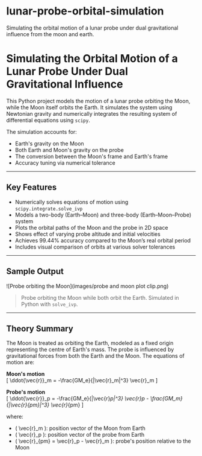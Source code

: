 # lunar-probe-orbital-simulation
Simulating the orbital motion of a lunar probe under dual gravitational influence from the moon and earth.

# Simulating the Orbital Motion of a Lunar Probe Under Dual Gravitational Influence

This Python project models the motion of a lunar probe orbiting the Moon, while the Moon itself orbits the Earth. It simulates the system using Newtonian gravity and numerically integrates the resulting system of differential equations using `scipy`.

The simulation accounts for:
- Earth's gravity on the Moon
- Both Earth and Moon's gravity on the probe
- The conversion between the Moon's frame and Earth's frame
- Accuracy tuning via numerical tolerance

---

## Key Features

- Numerically solves equations of motion using `scipy.integrate.solve_ivp`
- Models a two-body (Earth–Moon) and three-body (Earth–Moon–Probe) system
- Plots the orbital paths of the Moon and the probe in 2D space
- Shows effect of varying probe altitude and initial velocities
- Achieves 99.44% accuracy compared to the Moon’s real orbital period
- Includes visual comparison of orbits at various solver tolerances

---

## Sample Output

![Probe orbiting the Moon](images/probe and moon plot clip.png)
> Probe orbiting the Moon while both orbit the Earth. Simulated in Python with `solve_ivp`.

---

## Theory Summary

The Moon is treated as orbiting the Earth, modeled as a fixed origin representing the centre of Earth's mass. The probe is influenced by gravitational forces from both the Earth and the Moon. The equations of motion are:

**Moon's motion**  
\[
\ddot{\vec{r}}_m = -\frac{GM_e}{|\vec{r}_m|^3} \vec{r}_m
\]

**Probe's motion**  
\[
\ddot{\vec{r}}_p = -\frac{GM_e}{|\vec{r}_p|^3} \vec{r}_p - \frac{GM_m}{|\vec{r}_{pm}|^3} \vec{r}_{pm}
\]

where:
- \( \vec{r}_m \): position vector of the Moon from Earth
- \( \vec{r}_p \): position vector of the probe from Earth
- \( \vec{r}_{pm} = \vec{r}_p - \vec{r}_m \): probe's position relative to the Moon


